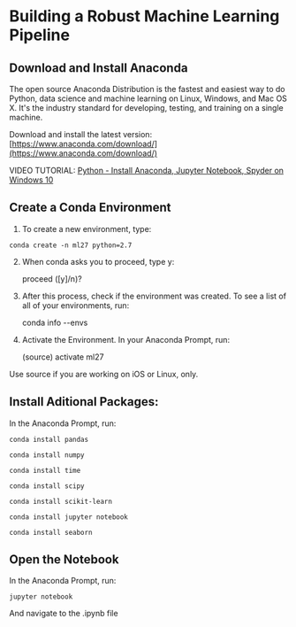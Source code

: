# Building a Robust Machine Learning Pipeline

## Download and Install Anaconda

The open source Anaconda Distribution is the fastest and easiest way to do Python, data science and machine learning on Linux, Windows, and Mac OS X. It's the industry standard for developing, testing, and training on a single machine.

Download and install the latest version: [https://www.anaconda.com/download/](https://www.anaconda.com/download/)

VIDEO TUTORIAL: [Python - Install Anaconda, Jupyter Notebook, Spyder on Windows 10](https://www.youtube.com/watch?v=Q0jGAZAdZqM)

## Create a Conda Environment

1. To create a new environment, type:

```
conda create -n ml27 python=2.7
```

2. When conda asks you to proceed, type y:

    proceed ([y]/n)?

3. After this process, check if the environment was created. To see a list of all of your environments, run:

    conda info --envs
    
4. Activate the Environment. In your Anaconda Prompt, run:

    (source) activate ml27
    
Use source if you are working on iOS or Linux, only.

## Install Aditional Packages:

In the Anaconda Prompt, run:

    conda install pandas

    conda install numpy

    conda install time

    conda install scipy

    conda install scikit-learn

    conda install jupyter notebook

    conda install seaborn

## Open the Notebook

In the Anaconda Prompt, run:

    jupyter notebook
    
And navigate to the .ipynb file
